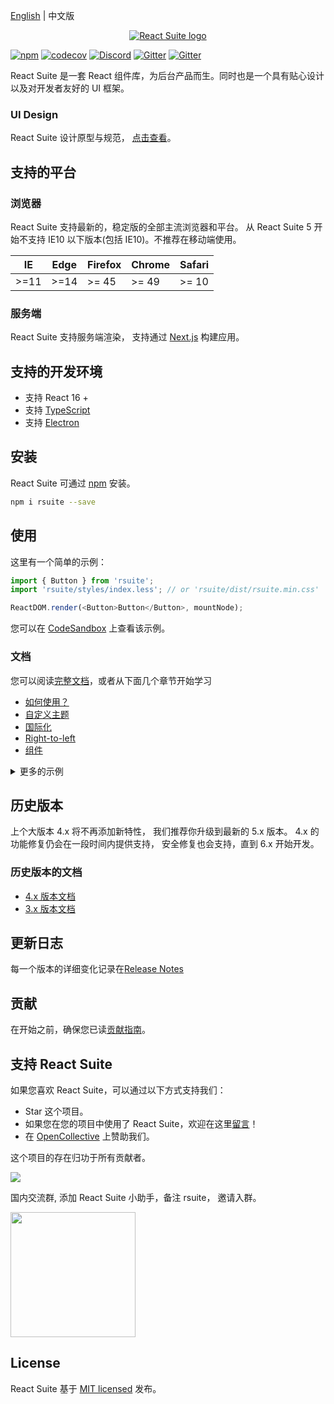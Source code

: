 [English][readm-en] | 中文版

<p align="center">
  <a href="https://rsuitejs.com" target="_blank" rel="noopener noreferrer">
   <img src="https://user-images.githubusercontent.com/1203827/65102389-7be3f100-d9fd-11e9-859e-ae9617ed2f91.png" alt="React Suite logo">
  </a>
</p>

[![npm][npm-svg]][npm-home]
[![codecov](https://codecov.io/gh/rsuite/rsuite/branch/next/graph/badge.svg?token=HGeKd0BD3t)](https://codecov.io/gh/rsuite/rsuite)
[![Discord][discord-svg]][discord-invite]
[![Gitter][gitter-svg]][gitter]
[![Gitter][gitter-cn-svg]][gitter-cn]

React Suite 是一套 React 组件库，为后台产品而生。同时也是一个具有贴心设计以及对开发者友好的 UI 框架。

### UI Design

React Suite 设计原型与规范， [点击查看][rsuite-design]。

## 支持的平台

### 浏览器

React Suite 支持最新的，稳定版的全部主流浏览器和平台。 从 React Suite 5 开始不支持 IE10 以下版本(包括 IE10)。不推荐在移动端使用。

| IE   | Edge | Firefox | Chrome | Safari |
| ---- | ---- | ------- | ------ | ------ |
| >=11 | >=14 | >= 45   | >= 49  | >= 10  |

### 服务端

React Suite 支持服务端渲染， 支持通过 [Next.js](https://github.com/zeit/next.js) 构建应用。

## 支持的开发环境

- 支持 React 16 +
- 支持 [TypeScript](http://www.typescriptlang.org/)
- 支持 [Electron](https://electronjs.org/)

## 安装

React Suite 可通过 [npm][npm-home] 安装。

```bash
npm i rsuite --save
```

## 使用

这里有一个简单的示例：

```js
import { Button } from 'rsuite';
import 'rsuite/styles/index.less'; // or 'rsuite/dist/rsuite.min.css'

ReactDOM.render(<Button>Button</Button>, mountNode);
```

您可以在 [CodeSandbox][live-preview-on-codesandbox] 上查看该示例。

### 文档

您可以阅读[完整文档][rsuite-doc-guide]，或者从下面几个章节开始学习

- [如何使用？][rsuite-doc-guide]
- [自定义主题][rsuite-doc-guide-themes]
- [国际化][rsuite-doc-guide-intl]
- [Right-to-left][rsuite-doc-guide-intl]
- [组件][rsuite-components-overview]

<details>
<summary>更多的示例</summary>

- [管理系统][demo-admin]
- [模块化按需加载][demo-modular-import]
- [CDN 引入][demo-cdn]
- [国际化方案][demo-intl-app]
- [多主题方案][demo-multiple-themes]
- [RTL 方案 - rtlcss][demo-rtlcss]
- [RTL 方案 - postcss-rtl][demo-postcss-rtl]
- [在 create-react-app 中使用][demo-create-react-app]
- [在 Electron 中使用][demo-electron]
- [在 Flow 中使用][demo-flow-app]
- [在 TypeScript 中使用][demo-typescript-app]
- [在 Next.js 中使用][demo-nextjs]
- [在 Next.js 和 Typescript 中使用 ][demo-nextjs-typescript]
- [在 UmiJS 中使用][demo-umi-app]
- [在 Snowpack 中使用][demo-snowpack]
- [在 Vite 中使用][demo-vite]
</details>

## 历史版本

上个大版本 4.x 将不再添加新特性，
我们推荐你升级到最新的 5.x 版本。
4.x 的功能修复仍会在一段时间内提供支持，
安全修复也会支持，直到 6.x 开始开发。

### 历史版本的文档

- [4.x 版本文档](https://v4.rsuitejs.com/)
- [3.x 版本文档](https://v3.rsuitejs.com/)

## 更新日志

每一个版本的详细变化记录在[Release Notes][release-notes]

## 贡献

在开始之前，确保您已读[贡献指南][contributing]。

## 支持 React Suite

如果您喜欢 React Suite，可以通过以下方式支持我们：

- Star 这个项目。
- 如果您在您的项目中使用了 React Suite，欢迎在这里[留言][issues-11]！
- 在 [OpenCollective](https://opencollective.com/rsuite#) 上赞助我们。

这个项目的存在归功于所有贡献者。

<a href="https://github.com/rsuite/rsuite/graphs/contributors" target="_blank">
  <img src="https://opencollective.com/rsuite/contributors.svg?width=890" />
</a>

国内交流群, 添加 React Suite 小助手，备注 rsuite， 邀请入群。

<img src="https://user-images.githubusercontent.com/1203827/51657342-7ace0180-1fdf-11e9-9237-5d19c7a5c7da.jpeg" width="200" />

## License

React Suite 基于 [MIT licensed][license] 发布。

[readm-en]: https://github.com/rsuite/rsuite/blob/master/README.md
[npm-svg]: https://img.shields.io/npm/v/rsuite
[npm-home]: https://www.npmjs.com/package/rsuite
[discord-svg]: https://img.shields.io/badge/Discord-Join%20chat%20%E2%86%92-738bd7.svg
[discord-invite]: https://discord.gg/R8mnjwh
[rsuite-design]: https://rsuitejs.com/design/default
[live-preview-on-codesandbox]: https://codesandbox.io/s/rsuite-template-5vq6zo2z5l
[rsuite-doc-guide]: https://rsuitejs.com/guide/introduction
[rsuite-doc-guide-themes]: https://rsuitejs.com/guide/themes
[rsuite-doc-guide-intl]: https://rsuitejs.com/guide/intl
[rsuite-doc-guide-intl]: https://rsuitejs.com/en/guide/intl
[rsuite-components-overview]: https://rsuitejs.com/components/overview
[release-notes]: https://github.com/rsuite/rsuite/releases
[contributing]: https://github.com/rsuite/rsuite/blob/master/CONTRIBUTING.zh-CN.md
[prettierrc]: https://github.com/rsuite/rsuite/wiki/.prettierrc
[issues-11]: https://github.com/rsuite/rsuite/issues/11
[opencollective-svg]: https://opencollective.com/rsuite/tiers/backer.svg?avatarHeight=36
[opencollective-home]: https://opencollective.com/rsuite
[license]: https://github.com/rsuite/rsuite/blob/master/LICENSE
[gitter]: https://gitter.im/rsuite/rsuite?utm_source=badge&utm_medium=badge&utm_campaign=pr-badge
[gitter-svg]: https://img.shields.io/gitter/room/rsuite/rsuite?label=chat-english
[gitter-cn]: https://gitter.im/rsuite/rsuite-CN?utm_source=badge&utm_medium=badge&utm_campaign=pr-badge
[gitter-cn-svg]: https://img.shields.io/gitter/room/rsuite/rsuite?label=chat-chinese
[demo-admin]: https://github.com/rsuite/rsuite-management-system
[demo-modular-import]: https://github.com/rsuite/rsuite/tree/master/examples/with-babel-preset-rsuite
[demo-cdn]: https://github.com/rsuite/rsuite/tree/master/examples/cdn
[demo-create-react-app]: https://github.com/rsuite/rsuite/tree/master/examples/create-react-app
[demo-electron]: https://github.com/rsuite/rsuite/tree/master/examples/with-electron
[demo-intl-app]: https://github.com/rsuite/rsuite/tree/master/examples/custom-i18n
[demo-multiple-themes]: https://github.com/rsuite/rsuite/tree/master/examples/custom-multiple-themes
[demo-flow-app]: https://github.com/rsuite/rsuite/tree/master/examples/with-flow
[demo-typescript-app]: https://github.com/rsuite/rsuite/tree/master/examples/with-typescript
[demo-nextjs]: https://github.com/rsuite/rsuite/tree/master/examples/with-nextjs
[demo-umi-app]: https://github.com/rsuite/rsuite/tree/master/examples/with-umi
[demo-rtlcss]: https://github.com/rsuite/rsuite/tree/master/examples/with-rtlcss
[demo-postcss-rtl]: https://github.com/rsuite/rsuite/tree/master/examples/with-postcss-rtl
[demo-nextjs-typescript]: https://github.com/rsuite/rsuite/tree/master/examples/with-nextjs-typescript
[demo-snowpack]: https://github.com/rsuite/rsuite/tree/master/examples/with-snowpack
[demo-vite]: https://github.com/rsuite/rsuite/tree/master/examples/with-vite

